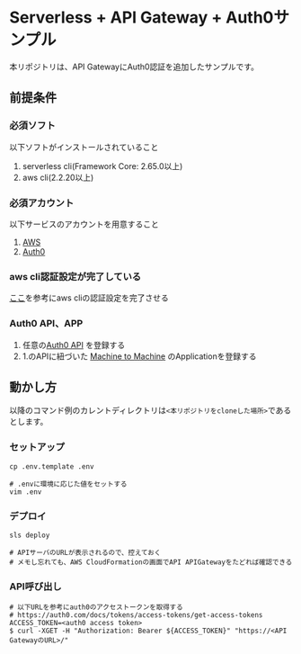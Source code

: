 # Serverless + API Gateway + Auth0サンプル

本リポジトリは、API GatewayにAuth0認証を追加したサンプルです。

## 前提条件

### 必須ソフト
以下ソフトがインストールされていること

1. serverless cli(Framework Core: 2.65.0以上)
2. aws cli(2.2.20以上)

### 必須アカウント
以下サービスのアカウントを用意すること

1. [AWS](https://aws.amazon.com/jp/)
2. [Auth0](https://auth0.com/jp)

### aws cli認証設定が完了している
[ここ](https://docs.aws.amazon.com/ja_jp/cli/latest/userguide/cli-configure-files.html)を参考にaws cliの認証設定を完了させる

### Auth0 API、APP

1. 任意の[Auth0 API](https://auth0.com/docs/get-started/set-up-apis) を登録する
2. 1.のAPIに紐づいた [Machine to Machine](https://auth0.com/docs/get-started/create-apps/machine-to-machine-apps) のApplicationを登録する

## 動かし方
以降のコマンド例のカレントディレクトリは```<本リポジトリをcloneした場所>```であるとします。

### セットアップ

```shell
cp .env.template .env

# .envに環境に応じた値をセットする
vim .env
```

### デプロイ

```shell
sls deploy

# APIサーバのURLが表示されるので、控えておく
# メモし忘れても、AWS CloudFormationの画面でAPI APIGatewayをたどれば確認できる
```

### API呼び出し

```shell
# 以下URLを参考にauth0のアクセストークンを取得する
# https://auth0.com/docs/tokens/access-tokens/get-access-tokens
ACCESS_TOKEN=<auth0 access token>
$ curl -XGET -H "Authorization: Bearer ${ACCESS_TOKEN}" "https://<API GatewayのURL>/"
```